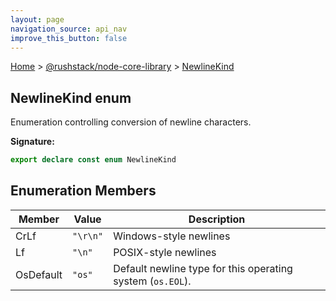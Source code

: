 ```yaml
---
layout: page
navigation_source: api_nav
improve_this_button: false
---
```



[Home](./index.md) &gt; [@rushstack/node-core-library](./node-core-library.md) &gt; [NewlineKind](./node-core-library.newlinekind.md)

## NewlineKind enum

Enumeration controlling conversion of newline characters.

<b>Signature:</b>

```typescript
export declare const enum NewlineKind
```

## Enumeration Members

|  Member | Value | Description |
|  --- | --- | --- |
|  CrLf | <code>&quot;\r\n&quot;</code> | Windows-style newlines |
|  Lf | <code>&quot;\n&quot;</code> | POSIX-style newlines |
|  OsDefault | <code>&quot;os&quot;</code> | Default newline type for this operating system (<code>os.EOL</code>). |
